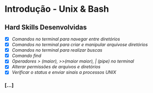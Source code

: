 # Introdução - Unix & Bash

## Hard Skills Desenvolvidas

- [X] _Comandos no terminal para navegar entre diretórios_
- [X] _Comandos no terminal para criar e manipular arquivose diretórios_
- [X] _Comandos no terminal para realizar buscas_
- [X] _Comando find_
- [X] _Operadores > (maior), >>(maior maior), | (pipe) no terminal_
- [X] _Alterar permissões de arquivos e diretórios_
- [X] _Verificar o status e enviar sinais a processos UNIX_

### [...]
